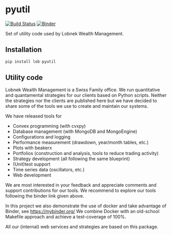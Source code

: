 # pyutil

[![Build Status](https://travis-ci.org/lobnek/pyutil.svg?branch=master)](https://travis-ci.org/lobnek/pyutil)
[![Binder](https://mybinder.org/badge_logo.svg)](https://mybinder.org/v2/gh/lobnek/pyutil/master?filepath=%2Fbinder)


Set of utility code used by Lobnek Wealth Management.


## Installation
```python
pip install lob-pyutil
```

## Utility code

Lobnek Wealth Management is a Swiss Family office. We run quantitative and quantamental strategies for our clients based on Python scripts.
Neither the strategies nor the clients are published here but we have decided to share some of the tools we use to create and 
maintain our systems. 

We have released tools for 
* Convex programming (with cvxpy)
* Database management (with MongoDB and MongoEngine)
* Configurations and logging 
* Performance measurement (drawdown, year/month tables, etc.)
* Plots with beakerx
* Portfolios (construction and analysis, tools to reduce trading activity)
* Strategy development (all following the same blueprint)
* (Unit)test support
* Time series data (oscillators, etc.)
* Web development

We are most interested in your feedback and appreciate comments and support contributions for our tools.  We recommend to explore
our tools following the binder link given above.

In this project we also demonstrate the use of docker and take advantage of Binder, see https://mybinder.org/
We combine Docker with an old-school Makefile approach and achieve a test-coverage of 100%.

All our (internal) web services and strategies are based on this package. 

